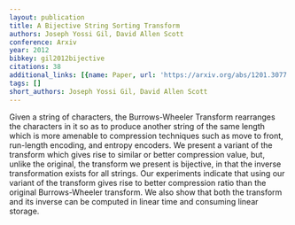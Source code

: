 ```yaml
---
layout: publication
title: A Bijective String Sorting Transform
authors: Joseph Yossi Gil, David Allen Scott
conference: Arxiv
year: 2012
bibkey: gil2012bijective
citations: 38
additional_links: [{name: Paper, url: 'https://arxiv.org/abs/1201.3077'}]
tags: []
short_authors: Joseph Yossi Gil, David Allen Scott
---
```

Given a string of characters, the Burrows-Wheeler Transform rearranges the
characters in it so as to produce another string of the same length which is
more amenable to compression techniques such as move to front, run-length
encoding, and entropy encoders. We present a variant of the transform which
gives rise to similar or better compression value, but, unlike the original,
the transform we present is bijective, in that the inverse transformation
exists for all strings. Our experiments indicate that using our variant of the
transform gives rise to better compression ratio than the original
Burrows-Wheeler transform. We also show that both the transform and its inverse
can be computed in linear time and consuming linear storage.